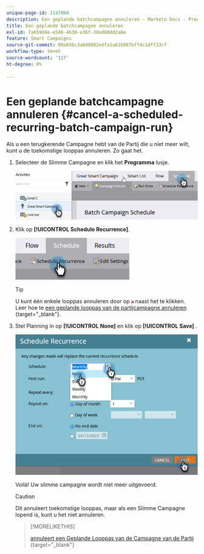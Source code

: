 ```yaml
---
unique-page-id: 1147060
description: Een geplande batchcampagne annuleren - Marketo Docs - Productdocumentatie
title: Een geplande batchcampagne annuleren
exl-id: 7a659d4e-e546-4630-a36f-38ed80dd2a6e
feature: Smart Campaigns
source-git-commit: 09a656c3a0d0002edfa1a61b987bff4c1dff33cf
workflow-type: tm+mt
source-wordcount: '117'
ht-degree: 0%

---
```


# Een geplande batchcampagne annuleren {#cancel-a-scheduled-recurring-batch-campaign-run}

Als u een terugkerende Campagne hebt van de Partij die u niet meer wilt, kunt u de toekomstige looppas annuleren. Zo gaat het.

1. Selecteer de Slimme Campagne en klik het **Programma** lusje.

   ![](assets/cancel-a-scheduled-recurring-batch-campaign-run-1.png)

1. Klik op **[!UICONTROL Schedule Recurrence]**.

   ![](assets/cancel-a-scheduled-recurring-batch-campaign-run-2.png)

   >[!TIP]
   >
   >U kunt één enkele looppas annuleren door op ![&#x200B; rode x &#x200B;](assets/cancel-a-scheduled-recurring-batch-campaign-run-3.png) naast het te klikken. Leer hoe te [&#x200B; een geplande looppas van de partijcampagne annuleren &#x200B;](/help/marketo/product-docs/core-marketo-concepts/smart-campaigns/using-smart-campaigns/cancel-a-scheduled-batch-campaign-run.md){target="_blank"}.

1. Stel Planning in op **[!UICONTROL None]** en klik op **[!UICONTROL Save]** .

   ![](assets/cancel-a-scheduled-recurring-batch-campaign-run-4.png)

   Voilà! Uw slimme campagne wordt niet meer uitgevoerd.

   >[!CAUTION]
   >
   >Dit annuleert toekomstige looppas, maar als een Slimme Campagne lopend is, kunt u het niet annuleren.

   >[!MORELIKETHIS]
   >
   >[&#x200B; annuleert een Geplande Looppas van de Campagne van de Partij &#x200B;](/help/marketo/product-docs/core-marketo-concepts/smart-campaigns/using-smart-campaigns/cancel-a-scheduled-batch-campaign-run.md){target="_blank"}
